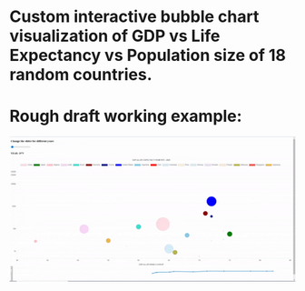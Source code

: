 # Custom interactive bubble chart visualization of GDP vs Life Expectancy vs Population size of 18 random countries.

# Rough draft working example:
![](./gifs/rough_draft.gif)